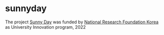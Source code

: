 # sunnyday
The project [Sunny Day](https://ssk7808.github.io/sunnyday/) was funded by [National Research Foundation Korea](https://www.nrf.re.kr/eng/index) as University Innovation program, 2022
